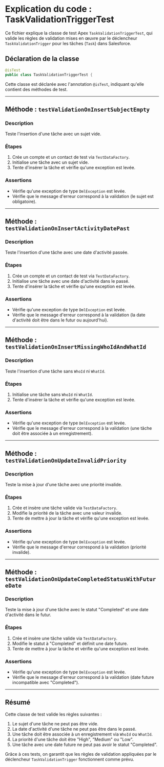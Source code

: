 # Explication du code : TaskValidationTriggerTest

Ce fichier explique la classe de test Apex `TaskValidationTriggerTest`, qui valide les règles de validation mises en œuvre par le déclencheur `TaskValidationTrigger` pour les tâches (`Task`) dans Salesforce.

## Déclaration de la classe
```java
@isTest
public class TaskValidationTriggerTest {
```
Cette classe est déclarée avec l'annotation `@isTest`, indiquant qu'elle contient des méthodes de test.

---

## Méthode : `testValidationOnInsertSubjectEmpty`
### Description
Teste l'insertion d'une tâche avec un sujet vide.

### Étapes
1. Crée un compte et un contact de test via `TestDataFactory`.
2. Initialise une tâche avec un sujet vide.
3. Tente d'insérer la tâche et vérifie qu'une exception est levée.

### Assertions
- Vérifie qu'une exception de type `DmlException` est levée.
- Vérifie que le message d'erreur correspond à la validation (le sujet est obligatoire).

---

## Méthode : `testValidationOnInsertActivityDatePast`
### Description
Teste l'insertion d'une tâche avec une date d'activité passée.

### Étapes
1. Crée un compte et un contact de test via `TestDataFactory`.
2. Initialise une tâche avec une date d'activité dans le passé.
3. Tente d'insérer la tâche et vérifie qu'une exception est levée.

### Assertions
- Vérifie qu'une exception de type `DmlException` est levée.
- Vérifie que le message d'erreur correspond à la validation (la date d'activité doit être dans le futur ou aujourd'hui).

---

## Méthode : `testValidationOnInsertMissingWhoIdAndWhatId`
### Description
Teste l'insertion d'une tâche sans `WhoId` ni `WhatId`.

### Étapes
1. Initialise une tâche sans `WhoId` ni `WhatId`.
2. Tente d'insérer la tâche et vérifie qu'une exception est levée.

### Assertions
- Vérifie qu'une exception de type `DmlException` est levée.
- Vérifie que le message d'erreur correspond à la validation (une tâche doit être associée à un enregistrement).

---

## Méthode : `testValidationOnUpdateInvalidPriority`
### Description
Teste la mise à jour d'une tâche avec une priorité invalide.

### Étapes
1. Crée et insère une tâche valide via `TestDataFactory`.
2. Modifie la priorité de la tâche avec une valeur invalide.
3. Tente de mettre à jour la tâche et vérifie qu'une exception est levée.

### Assertions
- Vérifie qu'une exception de type `DmlException` est levée.
- Vérifie que le message d'erreur correspond à la validation (priorité invalide).

---

## Méthode : `testValidationOnUpdateCompletedStatusWithFutureDate`
### Description
Teste la mise à jour d'une tâche avec le statut "Completed" et une date d'activité dans le futur.

### Étapes
1. Crée et insère une tâche valide via `TestDataFactory`.
2. Modifie le statut à "Completed" et définit une date future.
3. Tente de mettre à jour la tâche et vérifie qu'une exception est levée.

### Assertions
- Vérifie qu'une exception de type `DmlException` est levée.
- Vérifie que le message d'erreur correspond à la validation (date future incompatible avec "Completed").

---

## Résumé
Cette classe de test valide les règles suivantes :
1. Le sujet d'une tâche ne peut pas être vide.
2. La date d'activité d'une tâche ne peut pas être dans le passé.
3. Une tâche doit être associée à un enregistrement via `WhoId` ou `WhatId`.
4. La priorité d'une tâche doit être "High", "Medium" ou "Low".
5. Une tâche avec une date future ne peut pas avoir le statut "Completed".

Grâce à ces tests, on garantit que les règles de validation appliquées par le déclencheur `TaskValidationTrigger` fonctionnent comme prévu.
